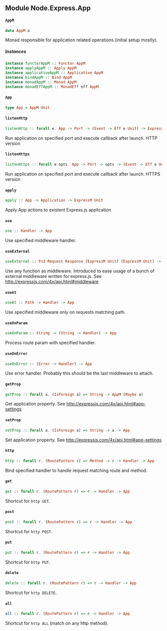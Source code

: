 ## Module Node.Express.App

#### `AppM`

``` purescript
data AppM a
```

Monad responsible for application related operations (initial setup mostly).

##### Instances
``` purescript
instance functorAppM :: Functor AppM
instance applyAppM :: Apply AppM
instance applicativeAppM :: Applicative AppM
instance bindAppM :: Bind AppM
instance monadAppM :: Monad AppM
instance monadEffAppM :: MonadEff eff AppM
```

#### `App`

``` purescript
type App = AppM Unit
```

#### `listenHttp`

``` purescript
listenHttp :: forall e. App -> Port -> (Event -> Eff e Unit) -> ExpressM Unit
```

Run application on specified port and execute callback after launch.
HTTP version

#### `listenHttps`

``` purescript
listenHttps :: forall e opts. App -> Port -> opts -> (Event -> Eff e Unit) -> ExpressM Unit
```

Run application on specified port and execute callback after launch.
HTTPS version

#### `apply`

``` purescript
apply :: App -> Application -> ExpressM Unit
```

Apply App actions to existent Express.js application

#### `use`

``` purescript
use :: Handler -> App
```

Use specified middleware handler.

#### `useExternal`

``` purescript
useExternal :: Fn3 Request Response (ExpressM Unit) (ExpressM Unit) -> App
```

Use any function as middleware.
Introduced to ease usage of a bunch of external
middleware written for express.js.
See http://expressjs.com/4x/api.html#middleware

#### `useAt`

``` purescript
useAt :: Path -> Handler -> App
```

Use specified middleware only on requests matching path.

#### `useOnParam`

``` purescript
useOnParam :: String -> (String -> Handler) -> App
```

Process route param with specified handler.

#### `useOnError`

``` purescript
useOnError :: (Error -> Handler) -> App
```

Use error handler. Probably this should be the last middleware to attach.

#### `getProp`

``` purescript
getProp :: forall a. (IsForeign a) => String -> AppM (Maybe a)
```

Get application property.
See http://expressjs.com/4x/api.html#app-settings

#### `setProp`

``` purescript
setProp :: forall a. (IsForeign a) => String -> a -> App
```

Set application property.
See http://expressjs.com/4x/api.html#app-settings

#### `http`

``` purescript
http :: forall r. (RoutePattern r) => Method -> r -> Handler -> App
```

Bind specified handler to handle request matching route and method.

#### `get`

``` purescript
get :: forall r. (RoutePattern r) => r -> Handler -> App
```

Shortcut for `http GET`.

#### `post`

``` purescript
post :: forall r. (RoutePattern r) => r -> Handler -> App
```

Shortcut for `http POST`.

#### `put`

``` purescript
put :: forall r. (RoutePattern r) => r -> Handler -> App
```

Shortcut for `http PUT`.

#### `delete`

``` purescript
delete :: forall r. (RoutePattern r) => r -> Handler -> App
```

Shortcut for `http DELETE`.

#### `all`

``` purescript
all :: forall r. (RoutePattern r) => r -> Handler -> App
```

Shortcut for `http ALL` (match on any http method).


